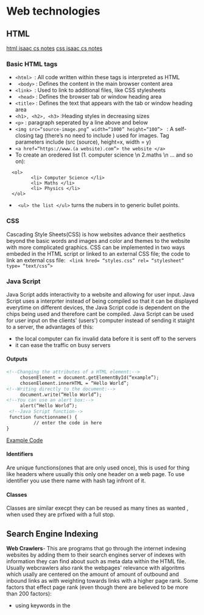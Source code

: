 # Web technologies
## HTML
[html isaac cs notes](https://isaaccomputerscience.org/concepts/prog_gui_html?examBoard=ocr&stage=a_level)
[css isaac cs notes](https://isaaccomputerscience.org/concepts/prog_gui_css?examBoard=all&stage=all)
### Basic HTML tags
- ```<html> ```: All code written within these tags is interpreted as HTML
- ``` <body>``` : Defines the content in the main browser content area
- ```<link> ```: Used to link to additional files, like CSS stylesheets
- ``` <head>``` : Defines the browser tab or window heading area
- ```<title>``` : Defines the text that appears with the tab or window heading area
- ```<h1>, <h2>, <h3>``` :Heading styles in decreasing sizes
- ``` <p> ``` : paragraph seperated by a line above and below
- ```<img src=“source-image.png” width=“1000” height=“100”> ``` : A self-closing tag (there’s no need to include </img>) used for
images. Tag parameters include (src (source), height=x, width = y)
- ```<a href=“https://www.(a website).com”> the website </a> ```
- To create an oredered list (1. computer science \n 2.maths \n ... and so on):
 ```
   <ol>
          <li> Computer Science </li>
          <li> Maths </li>
          <li> Physics </li>
   </ol>
 ```
 - ``` <ul> the list </ul>``` turns the nubers in to generic bullet points.
 ### CSS
Cascading Style Sheets(CSS) is how websites advance their aesthetics beyond the basic words and images and color and themes to the website with more complicated graphics. CSS can be implemented in two ways embeded in the HTML script or linked to an external CSS file; the code to link an external css file: ``` <link hred= “styles.css” rel= “stylesheet” type= “text/css”>```

### Java Script
Java Script adds interactivity to a website and allowing for user input. Java Script uses a interprter instead of being compiled so that it can be displayed everytime on different devices, the Java Script code is dependent on the chips being used and therefore cant be compiled. Java Script can be used for user input on the clients' (users') computer instead of sending it staight to a server, the advantages of this:
- the local computer can fix invalid data before it is sent off to the servers
- it can ease the traffic on  busy servers
#### Outputs
```html
<!--Changing the attributes of a HTML element:-->
     chosenElement = document.getElementById(“example”);
     chosenElement.innerHTML = “Hello World”;
<!--Writing directly to the document:-->
     document.write(“Hello World”);
<!--You can use an alert box:-->
     alert(“Hello World”);
 <!--Java Script function-->
 function functionname() {
          // enter the code in here
}
```
[Example Code](https://github.com/Hanif-Musaheb/CS_A_level/blob/main/content/1.3%20Exchanging%20data/html%20example%20code.md)

#### Identifiers
Are unique functions(ones that are only used once), this is used for thing like headers where usually this only one header on a web page. To use identifier you use there name with hash tag infront of it.
#### Classes
Classes are similar execpt they can be reused as many tines as wanted , when used they are prfixed with a full stop.
## Search Engine Indexing
**Web Crawlers**- This are programs that go through the internet indexing websites by adding them to their search engines server of indexes with information they can find about such as meta data within the HTML file. Usually webcrawlers also rank the webpages' relevance with algoritms which usally are centered on the amount of amount of outbound and inbound links as with weighting towards links with a higher page rank. Some factors that effect page rank (even though there are believed to be more than 200 factors):
- using keywords in the <title> tags
- the age of a website as well as the frequency of upadates
- the number and relevancy of key words appearing in the ```<h1>``` tag
- the relevancy of domain name to the content
 
 ### Calculating PageRank 
 The page rank alogorithm was created by google as new better way of ranking pages which found the most relevant page better than the other page rank alogorithms at the time. 
 <br>
 ```PR(A) = (1-d) + d(PR(T1)/C(T1)) + ... ```
 - **PR(A)** : PageRank of page A
 - **C(Tn)** : is total count of outbound links from a web page n, all webpages 1 even if the actual number is 0 because it would cause a divide by zero error.
 - **PR(Tn)/C(Tn)** : The first part **PR(Tn)** is the page rank of **Tn** being one pages that link. The next part **C(Tn)** is the amount of out bound links on that page. **PR(Tn)/C(Tn)** is repeated for how many pages link the page under analysis.
 - **d** is the dampning factor, it is there to stop pages with no outbound links from being ranked the highest. **d** usually = 0.85

When applying the alogorithm several iteration may have to be done untill the page rank values are measure to a suitable degree.
 
<img width="580" alt="image" src="https://user-images.githubusercontent.com/90515435/166164872-d5e3d57d-0231-422a-b731-dbf8a15318cc.png">



